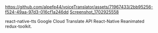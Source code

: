 https://github.com/alpefe44/voiceTranslator/assets/71967433/2bb95256-f524-49aa-97d3-016cf1a246dd
[Screenshot_1702925558](https://github.com/alpefe44/voiceTranslator/assets/71967433/aa2bdbdb-9c1d-4e68-87e9-6c6657298826)



react-native-tts Google Cloud Translate API React-Native Reanimated redux-toolkit.
